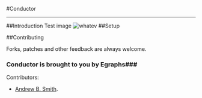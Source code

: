 #Conductor

***

##Introduction
Test image ![whatev](https://github.com/ChazInc/Conductor/blob/master/Resources/deploy.png?raw=true)
##Setup

##Contributing

Forks, patches and other feedback are always welcome. 

### Conductor is brought to you by Egraphs###

Contributors:

* [Andrew B. Smith](http://github.com/drewsmits).
